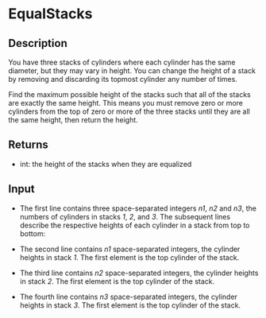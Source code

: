 # EqualStacks

## Description

You have three stacks of cylinders where each cylinder has the same diameter, but they may vary in height. You can change the height of a stack by removing and discarding its topmost cylinder any number of times.

Find the maximum possible height of the stacks such that all of the stacks are exactly the same height. This means you must remove zero or more cylinders from the top of zero or more of the three stacks until they are all the same height, then return the height. 

## Returns

- int: the height of the stacks when they are equalized

## Input

- The first line contains three space-separated integers _n1_, _n2_ and _n3_, the numbers of cylinders in stacks _1_, _2_, and _3_. The subsequent lines describe the respective heights of each cylinder in a stack from top to bottom:

- The second line contains _n1_ space-separated integers, the cylinder heights in stack _1_. The first element is the top cylinder of the stack.
- The third line contains _n2_ space-separated integers, the cylinder heights in stack _2_. The first element is the top cylinder of the stack.
- The fourth line contains _n3_ space-separated integers, the cylinder heights in stack _3_. The first element is the top cylinder of the stack. 
